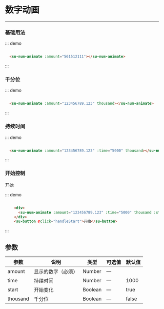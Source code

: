<style>
  .w__tag{
    margin-right: 10px;
  }
</style>

# 数字动画
----
### 基础用法

<div class="demo-block">
  <su-num-animate :amount="3000"></su-num-animate>
</div>

::: demo
```html

  <su-num-animate :amount="561512111"></su-num-animate>

```
:::

### 千分位
<div class="demo-block">
  <su-num-animate :amount="123456789.123" thousand></su-num-animate>
</div>

::: demo
```html

  <su-num-animate :amount="123456789.123" thousand></su-num-animate>

```
:::


### 持续时间

<div class="demo-block">
  <su-num-animate :amount="123456789.123" :time="5000" thousand></su-num-animate>
</div>

::: demo
```html

  <su-num-animate :amount="123456789.123" :time="5000" thousand></su-num-animate>

```
:::


### 开始控制

<div class="demo-block">
  <div>
    <su-num-animate :amount="123456789.123" :time="5000" thousand :start="addNumStart"></su-num-animate>
  </div>
  <su-button @click="handleStart">开始</su-button>
</div>

::: demo
```html

    <div>
      <su-num-animate :amount="123456789.123" :time="5000" thousand :start="addNumStart"></su-num-animate>
    </div>
    <su-button @click="handleStart">开始</su-button>

```
:::



<script>
export default {
    data() {
      return {
        addNumStart:false
      };
    },
    methods: {
      handleStart() {
        this.addNumStart = true
      }
    }
  }
</script>
</div>



## 参数

| 参数      | 说明          | 类型      | 可选值                           | 默认值  |
|---------- |-------------- |---------- |--------------------------------  |-------- |
| amount | 显示的数字（必须） | Number | — |  |
| time | 持续时间 | Number | — | 1000 |
| start | 开始变化 | Boolean | — | true |
| thousand | 千分位 | Boolean | — | false |


